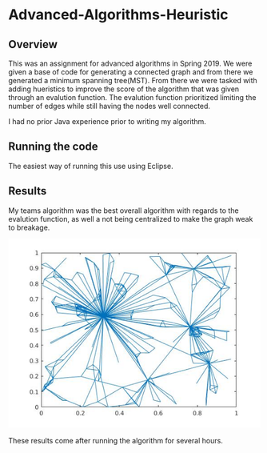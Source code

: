 # Advanced-Algorithms-Heuristic

## Overview

This was an assignment for advanced algorithms in Spring 2019.  We were given a base of code for generating a connected graph and from there we generated a minimum spanning tree(MST).  From there we were tasked with adding hueristics to improve the score of the algorithm that was given through an evalution function.  The evalution function prioritized limiting the number of edges while still having the nodes well connected.

I had no prior Java experience prior to writing my algorithm.

## Running the code

The easiest way of running this use using Eclipse.

## Results

My teams algorithm was the best overall algorithm with regards to the evalution function, as well a not being centralized to make the graph weak to breakage. 

![graph output](images/graph_output.jpg)


These results come after running the algorithm for several hours.
